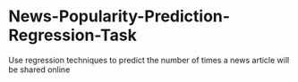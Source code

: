 # News-Popularity-Prediction-Regression-Task
Use regression techniques to predict the number of times a news article will be shared online
